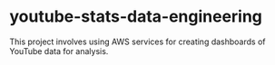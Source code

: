 # youtube-stats-data-engineering
This project involves using AWS services for creating dashboards of YouTube data for analysis.
